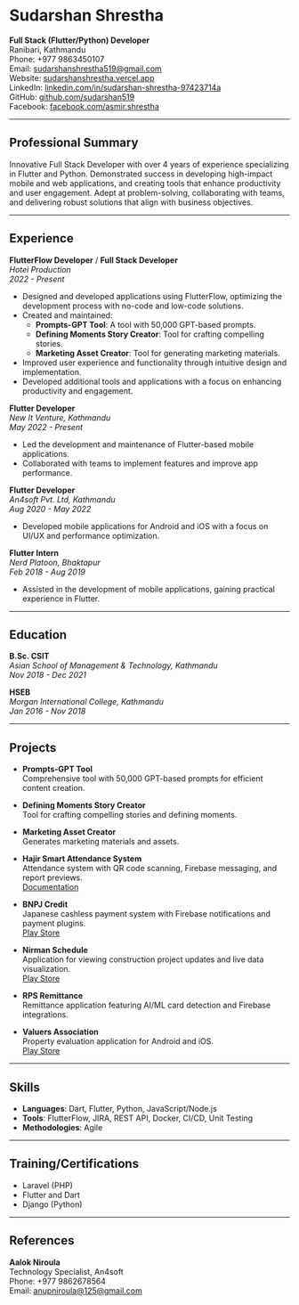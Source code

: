 # Sudarshan Shrestha
**Full Stack (Flutter/Python) Developer**  
Ranibari, Kathmandu  
Phone: +977 9863450107  
Email: [sudarshanshrestha519@gmail.com](mailto:sudarshanshrestha519@gmail.com)  
Website: [sudarshanshrestha.vercel.app](https://sudarshanshrestha.vercel.app/)  
LinkedIn: [linkedin.com/in/sudarshan-shrestha-97423714a](https://linkedin.com/in/sudarshan-shrestha-97423714a)  
GitHub: [github.com/sudarshan519](https://github.com/sudarshan519)  
Facebook: [facebook.com/asmir.shrestha](https://www.facebook.com/asmir.shrestha)  

---

## Professional Summary
Innovative Full Stack Developer with over 4 years of experience specializing in Flutter and Python. Demonstrated success in developing high-impact mobile and web applications, and creating tools that enhance productivity and user engagement. Adept at problem-solving, collaborating with teams, and delivering robust solutions that align with business objectives.

---

## Experience

**FlutterFlow Developer** / **Full Stack Developer**  
*Hotei Production*  
*2022 - Present*  
- Designed and developed applications using FlutterFlow, optimizing the development process with no-code and low-code solutions.
- Created and maintained:
  - **Prompts-GPT Tool**: A tool with 50,000 GPT-based prompts.
  - **Defining Moments Story Creator**: Tool for crafting compelling stories.
  - **Marketing Asset Creator**: Tool for generating marketing materials.
- Improved user experience and functionality through intuitive design and implementation.
- Developed additional tools and applications with a focus on enhancing productivity and engagement.

**Flutter Developer**  
*New It Venture, Kathmandu*  
*May 2022 - Present*  
- Led the development and maintenance of Flutter-based mobile applications.
- Collaborated with teams to implement features and improve app performance.

**Flutter Developer**  
*An4soft Pvt. Ltd, Kathmandu*  
*Aug 2020 - May 2022*  
- Developed mobile applications for Android and iOS with a focus on UI/UX and performance optimization.

**Flutter Intern**  
*Nerd Platoon, Bhaktapur*  
*Feb 2018 - Aug 2019*  
- Assisted in the development of mobile applications, gaining practical experience in Flutter.

---

## Education

**B.Sc. CSIT**  
*Asian School of Management & Technology, Kathmandu*  
*Nov 2018 - Dec 2021*

**HSEB**  
*Morgan International College, Kathmandu*  
*Jan 2016 - Nov 2018*

---

## Projects

- **Prompts-GPT Tool**  
  Comprehensive tool with 50,000 GPT-based prompts for efficient content creation.

- **Defining Moments Story Creator**  
  Tool for crafting compelling stories and defining moments.

- **Marketing Asset Creator**  
  Generates marketing materials and assets.

- **Hajir Smart Attendance System**  
  Attendance system with QR code scanning, Firebase messaging, and report previews.  
  [Documentation](https://jobsserach.vercel.app/hajir/docs)

- **BNPJ Credit**  
  Japanese cashless payment system with Firebase notifications and payment plugins.  
  [Play Store](https://play.google.com/store/apps/details?id=com.bnpj.creditapp)

- **Nirman Schedule**  
  Application for viewing construction project updates and live data visualization.  
  [Play Store](https://play.google.com/store/apps/details?id=com.an4soft.nirmanschedule)

- **RPS Remittance**  
  Remittance application featuring AI/ML card detection and Firebase integrations.

- **Valuers Association**  
  Property evaluation application for Android and iOS.  
  [Play Store](https://play.google.com/store/apps/details?id=com.an4soft.valuer_association)

---

## Skills
- **Languages**: Dart, Flutter, Python, JavaScript/Node.js
- **Tools**: FlutterFlow, JIRA, REST API, Docker, CI/CD, Unit Testing
- **Methodologies**: Agile

---

## Training/Certifications
- Laravel (PHP)
- Flutter and Dart
- Django (Python)

---

## References

**Aalok Niroula**  
Technology Specialist, An4soft  
Phone: +977 9862678564  
Email: [anupniroula@125@gmail.com](mailto:anupniroula@125@gmail.com)
